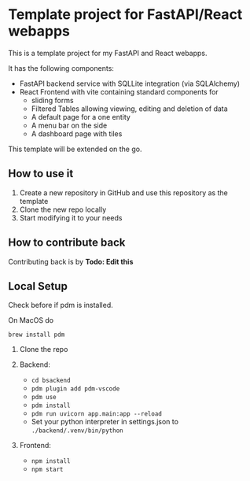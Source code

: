 # Template project for FastAPI/React webapps

This is a template project for my FastAPI and React webapps.

It has the following components:

- FastAPI backend service with SQLLite integration (via SQLAlchemy)
- React Frontend with vite containing standard components for
  - sliding forms
  - Filtered Tables allowing viewing, editing and deletion of data
  - A default page for a one entity
  - A menu bar on the side
  - A dashboard page with tiles

This template will be extended on the go.

## How to use it

1. Create a new repository in GitHub and use this repository as the template
2. Clone the new repo locally
3. Start modifying it to your needs

## How to contribute back

Contributing back is by **Todo: Edit this**

## Local Setup

Check before if pdm is installed.

On MacOS do

`brew install pdm`

1. Clone the repo

2. Backend:

   - `cd bsackend`
   - `pdm plugin add pdm-vscode`
   - `pdm use`
   - `pdm install`
   - `pdm run uvicorn app.main:app --reload`
   - Set your python interpreter in settings.json to `./backend/.venv/bin/python`

3. Frontend:

   - `npm install`
   - `npm start`
